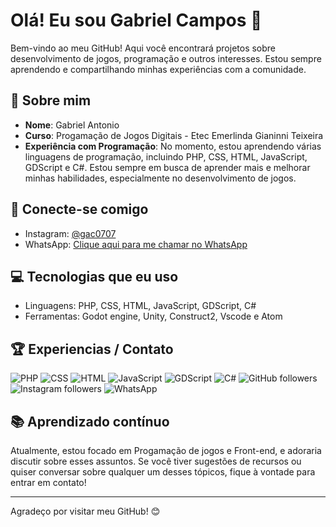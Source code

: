 # Olá! Eu sou Gabriel Campos 👋

Bem-vindo ao meu GitHub! Aqui você encontrará projetos sobre desenvolvimento de jogos, programação e outros interesses. Estou sempre aprendendo e compartilhando minhas experiências com a comunidade.

## 🚀 Sobre mim

- **Nome**: Gabriel Antonio
- **Curso**: Progamação de Jogos Digitais - Etec Emerlinda Gianinni Teixeira 
- **Experiência com Programação**: No momento, estou aprendendo várias linguagens de programação, incluindo PHP, CSS, HTML, JavaScript, GDScript e C#. Estou sempre em busca de aprender mais e melhorar minhas habilidades, especialmente no desenvolvimento de jogos.

## 📱 Conecte-se comigo

- Instagram: [@gac0707](https://www.instagram.com/gac0707/)
- WhatsApp: [Clique aqui para me chamar no WhatsApp](https://wa.me/5511916429438)

## 💻 Tecnologias que eu uso

- Linguagens: PHP, CSS, HTML, JavaScript, GDScript, C#
- Ferramentas: Godot engine, Unity, Construct2, Vscode e Atom

## 🏆 Experiencias / Contato

![PHP](https://img.shields.io/badge/Programming-PHP-blue)
![CSS](https://img.shields.io/badge/Programming-CSS-blue)
![HTML](https://img.shields.io/badge/Programming-HTML-orange)
![JavaScript](https://img.shields.io/badge/Programming-JavaScript-yellow)
![GDScript](https://img.shields.io/badge/Programming-GDScript-red)
![C#](https://img.shields.io/badge/Programming-C%23-darkgreen)
![GitHub followers](https://img.shields.io/github/followers/[SeuUsuarioGitHub]?style=social)
![Instagram followers](https://img.shields.io/badge/Instagram-%40gac0707-E4405F?style=social)
![WhatsApp](https://img.shields.io/badge/WhatsApp-%20Click%20Here-brightgreen?style=social)

## 📚 Aprendizado contínuo

Atualmente, estou focado em Progamação de jogos e Front-end, e adoraria discutir sobre esses assuntos. Se você tiver sugestões de recursos ou quiser conversar sobre qualquer um desses tópicos, fique à vontade para entrar em contato!

---

Agradeço por visitar meu GitHub! 😊
